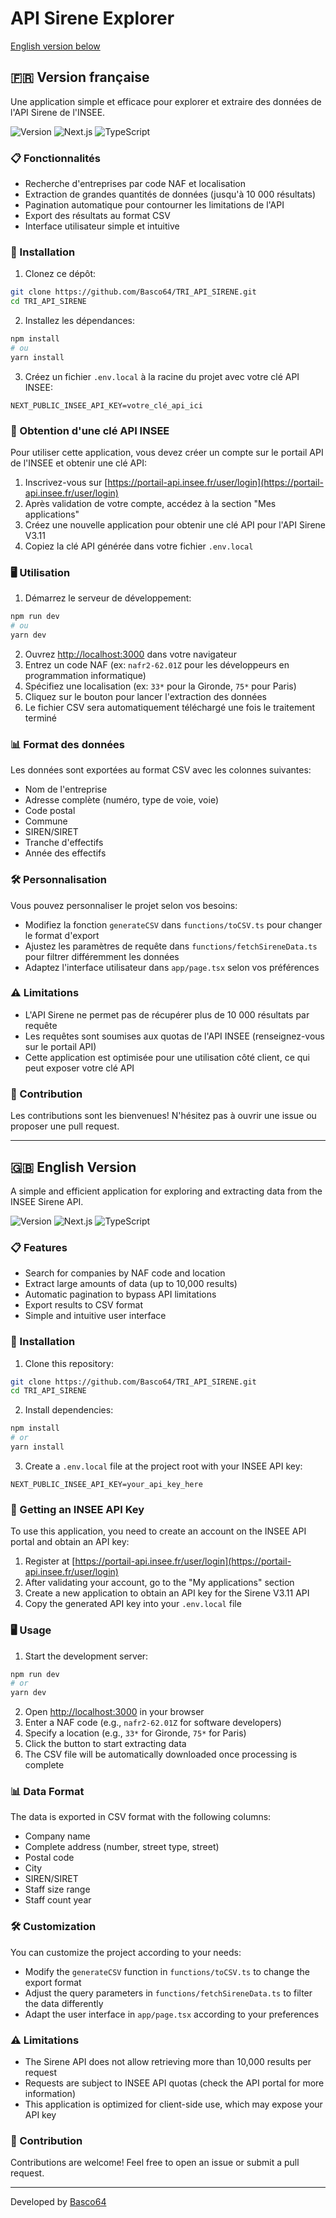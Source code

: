 # API Sirene Explorer

[English version below](#english-version)

## 🇫🇷 Version française

Une application simple et efficace pour explorer et extraire des données de l'API Sirene de l'INSEE.

![Version](https://img.shields.io/badge/version-1.0.0-blue)
![Next.js](https://img.shields.io/badge/Next.js-13.4+-000000?logo=next.js)
![TypeScript](https://img.shields.io/badge/TypeScript-4.9+-3178C6?logo=typescript)

### 📋 Fonctionnalités

- Recherche d'entreprises par code NAF et localisation
- Extraction de grandes quantités de données (jusqu'à 10 000 résultats)
- Pagination automatique pour contourner les limitations de l'API
- Export des résultats au format CSV
- Interface utilisateur simple et intuitive

### 🚀 Installation

1. Clonez ce dépôt:

```bash
git clone https://github.com/Basco64/TRI_API_SIRENE.git
cd TRI_API_SIRENE
```

2. Installez les dépendances:

```bash
npm install
# ou
yarn install
```

3. Créez un fichier `.env.local` à la racine du projet avec votre clé API INSEE:

```
NEXT_PUBLIC_INSEE_API_KEY=votre_clé_api_ici
```

### 🔑 Obtention d'une clé API INSEE

Pour utiliser cette application, vous devez créer un compte sur le portail API de l'INSEE et obtenir une clé API:

1. Inscrivez-vous sur [https://portail-api.insee.fr/user/login](https://portail-api.insee.fr/user/login)
2. Après validation de votre compte, accédez à la section "Mes applications"
3. Créez une nouvelle application pour obtenir une clé API pour l'API Sirene V3.11
4. Copiez la clé API générée dans votre fichier `.env.local`

### 🖥️ Utilisation

1. Démarrez le serveur de développement:

```bash
npm run dev
# ou
yarn dev
```

2. Ouvrez [http://localhost:3000](http://localhost:3000) dans votre navigateur
3. Entrez un code NAF (ex: `nafr2-62.01Z` pour les développeurs en programmation informatique)
4. Spécifiez une localisation (ex: `33*` pour la Gironde, `75*` pour Paris)
5. Cliquez sur le bouton pour lancer l'extraction des données
6. Le fichier CSV sera automatiquement téléchargé une fois le traitement terminé

### 📊 Format des données

Les données sont exportées au format CSV avec les colonnes suivantes:
- Nom de l'entreprise
- Adresse complète (numéro, type de voie, voie)
- Code postal
- Commune
- SIREN/SIRET
- Tranche d'effectifs
- Année des effectifs

### 🛠️ Personnalisation

Vous pouvez personnaliser le projet selon vos besoins:

- Modifiez la fonction `generateCSV` dans `functions/toCSV.ts` pour changer le format d'export
- Ajustez les paramètres de requête dans `functions/fetchSireneData.ts` pour filtrer différemment les données
- Adaptez l'interface utilisateur dans `app/page.tsx` selon vos préférences

### ⚠️ Limitations

- L'API Sirene ne permet pas de récupérer plus de 10 000 résultats par requête
- Les requêtes sont soumises aux quotas de l'API INSEE (renseignez-vous sur le portail API)
- Cette application est optimisée pour une utilisation côté client, ce qui peut exposer votre clé API


### 🤝 Contribution

Les contributions sont les bienvenues! N'hésitez pas à ouvrir une issue ou proposer une pull request.

---

<a name="english-version"></a>
## 🇬🇧 English Version

A simple and efficient application for exploring and extracting data from the INSEE Sirene API.

![Version](https://img.shields.io/badge/version-1.0.0-blue)
![Next.js](https://img.shields.io/badge/Next.js-13.4+-000000?logo=next.js)
![TypeScript](https://img.shields.io/badge/TypeScript-4.9+-3178C6?logo=typescript)

### 📋 Features

- Search for companies by NAF code and location
- Extract large amounts of data (up to 10,000 results)
- Automatic pagination to bypass API limitations
- Export results to CSV format
- Simple and intuitive user interface

### 🚀 Installation

1. Clone this repository:

```bash
git clone https://github.com/Basco64/TRI_API_SIRENE.git
cd TRI_API_SIRENE
```

2. Install dependencies:

```bash
npm install
# or
yarn install
```

3. Create a `.env.local` file at the project root with your INSEE API key:

```
NEXT_PUBLIC_INSEE_API_KEY=your_api_key_here
```

### 🔑 Getting an INSEE API Key

To use this application, you need to create an account on the INSEE API portal and obtain an API key:

1. Register at [https://portail-api.insee.fr/user/login](https://portail-api.insee.fr/user/login)
2. After validating your account, go to the "My applications" section
3. Create a new application to obtain an API key for the Sirene V3.11 API
4. Copy the generated API key into your `.env.local` file

### 🖥️ Usage

1. Start the development server:

```bash
npm run dev
# or
yarn dev
```

2. Open [http://localhost:3000](http://localhost:3000) in your browser
3. Enter a NAF code (e.g., `nafr2-62.01Z` for software developers)
4. Specify a location (e.g., `33*` for Gironde, `75*` for Paris)
5. Click the button to start extracting data
6. The CSV file will be automatically downloaded once processing is complete

### 📊 Data Format

The data is exported in CSV format with the following columns:
- Company name
- Complete address (number, street type, street)
- Postal code
- City
- SIREN/SIRET
- Staff size range
- Staff count year

### 🛠️ Customization

You can customize the project according to your needs:

- Modify the `generateCSV` function in `functions/toCSV.ts` to change the export format
- Adjust the query parameters in `functions/fetchSireneData.ts` to filter the data differently
- Adapt the user interface in `app/page.tsx` according to your preferences

### ⚠️ Limitations

- The Sirene API does not allow retrieving more than 10,000 results per request
- Requests are subject to INSEE API quotas (check the API portal for more information)
- This application is optimized for client-side use, which may expose your API key


### 🤝 Contribution

Contributions are welcome! Feel free to open an issue or submit a pull request.

---

Developed by [Basco64](https://github.com/Basco64)
